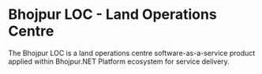 # Bhojpur LOC - Land Operations Centre

The Bhojpur LOC is a land operations centre software-as-a-service product applied within Bhojpur.NET Platform ecosystem for service delivery.
